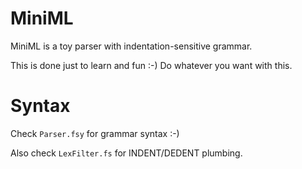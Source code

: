 # MiniML

MiniML is a toy parser with indentation-sensitive grammar.

This is done just to learn and fun :-) Do whatever you want with this.

# Syntax

Check `Parser.fsy` for grammar syntax :-)

Also check `LexFilter.fs` for INDENT/DEDENT plumbing.
